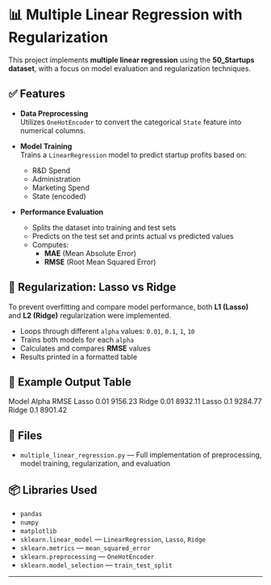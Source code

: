 # 📊 Multiple Linear Regression with Regularization

This project implements **multiple linear regression** using the **50_Startups dataset**, with a focus on model evaluation and regularization techniques.

## ✅ Features

- **Data Preprocessing**  
  Utilizes `OneHotEncoder` to convert the categorical `State` feature into numerical columns.

- **Model Training**  
  Trains a `LinearRegression` model to predict startup profits based on:
  - R&D Spend
  - Administration
  - Marketing Spend
  - State (encoded)

- **Performance Evaluation**
  - Splits the dataset into training and test sets
  - Predicts on the test set and prints actual vs predicted values
  - Computes:
    - **MAE** (Mean Absolute Error)
    - **RMSE** (Root Mean Squared Error)

## 🧠 Regularization: Lasso vs Ridge

To prevent overfitting and compare model performance, both **L1 (Lasso)** and **L2 (Ridge)** regularization were implemented.

- Loops through different `alpha` values: `0.01`, `0.1`, `1`, `10`
- Trains both models for each `alpha`
- Calculates and compares **RMSE** values
- Results printed in a formatted table

## 📄 Example Output Table

Model Alpha RMSE
Lasso 0.01 9156.23
Ridge 0.01 8932.11
Lasso 0.1 9284.77
Ridge 0.1 8901.42


## 📁 Files

- `multiple_linear_regression.py` — Full implementation of preprocessing, model training, regularization, and evaluation

## 📦 Libraries Used

- `pandas`
- `numpy`
- `matplotlib`
- `sklearn.linear_model` — `LinearRegression`, `Lasso`, `Ridge`
- `sklearn.metrics` — `mean_squared_error`
- `sklearn.preprocessing` — `OneHotEncoder`
- `sklearn.model_selection` — `train_test_split`

---

